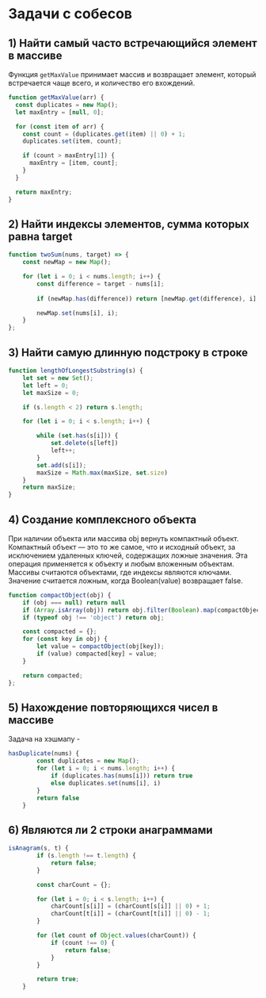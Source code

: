 # Задачи с собесов

## 1) Найти самый часто встречающийся элемент в массиве

Функция `getMaxValue` принимает массив и возвращает элемент, который встречается чаще всего, и количество его вхождений.

```javascript
function getMaxValue(arr) {
  const duplicates = new Map();
  let maxEntry = [null, 0];

  for (const item of arr) {
    const count = (duplicates.get(item) || 0) + 1;
    duplicates.set(item, count);

    if (count > maxEntry[1]) {
      maxEntry = [item, count];
    }
  }

  return maxEntry;
}
```

## 2) Найти индексы элементов, сумма которых равна target

```javascript
function twoSum(nums, target) => {
    const newMap = new Map();

    for (let i = 0; i < nums.length; i++) {
        const difference = target - nums[i];
    
        if (newMap.has(difference)) return [newMap.get(difference), i];

        newMap.set(nums[i], i);
    }
};
```

## 3) Найти самую длинную подстроку в строке

```javascript
function lengthOfLongestSubstring(s) {
    let set = new Set();
    let left = 0;
    let maxSize = 0;

    if (s.length < 2) return s.length;

    for (let i = 0; i < s.length; i++) {

        while (set.has(s[i])) {
            set.delete(s[left])
            left++;
        }
        set.add(s[i]);
        maxSize = Math.max(maxSize, set.size)
    }
    return maxSize;
}
```

## 4) Создание комплексного объекта

При наличии объекта или массива obj вернуть компактный объект.
Компактный объект — это то же самое, что и исходный объект, за исключением удаленных ключей, содержащих ложные значения. Эта операция применяется к объекту и любым вложенным объектам. Массивы считаются объектами, где индексы являются ключами. Значение считается ложным, когда Boolean(value) возвращает false.

```javascript
function compactObject(obj) {
    if (obj === null) return null
    if (Array.isArray(obj)) return obj.filter(Boolean).map(compactObject)
    if (typeof obj !== 'object') return obj;

    const compacted = {};
    for (const key in obj) {
        let value = compactObject(obj[key]);
        if (value) compacted[key] = value;
    }

    return compacted;
};
```
## 5) Нахождение повторяющихся чисел в массиве
Задача на хэшмапу - 

```javascript
hasDuplicate(nums) {
        const duplicates = new Map();
        for (let i = 0; i < nums.length; i++) {
            if (duplicates.has(nums[i])) return true
            else duplicates.set(nums[i], i)
        }
        return false
    }
```
## 6) Являются ли 2 строки анаграммами

```javascript
isAnagram(s, t) {
        if (s.length !== t.length) {
            return false;
        }

        const charCount = {};

        for (let i = 0; i < s.length; i++) {
            charCount[s[i]] = (charCount[s[i]] || 0) + 1;
            charCount[t[i]] = (charCount[t[i]] || 0) - 1;
        }

        for (let count of Object.values(charCount)) {
            if (count !== 0) {
                return false;
            }
        }

        return true;
    }
```
